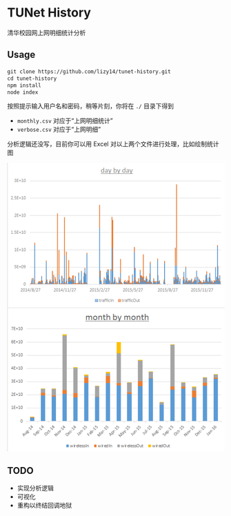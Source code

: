 # TUNet History

清华校园网上网明细统计分析

## Usage

    git clone https://github.com/lizy14/tunet-history.git
    cd tunet-history
    npm install
    node index

按照提示输入用户名和密码，稍等片刻，你将在 `./` 目录下得到

* `monthly.csv` 对应于“上网明细统计”
* `verbose.csv` 对应于“上网明细”

分析逻辑还没写，目前你可以用 Excel 对以上两个文件进行处理，比如绘制统计图

![Excel 绘图](https://raw.githubusercontent.com/lizy14/tunet-history/master/demos/excel.png)

## TODO

* 实现分析逻辑
* 可视化
* 重构以终结回调地狱
